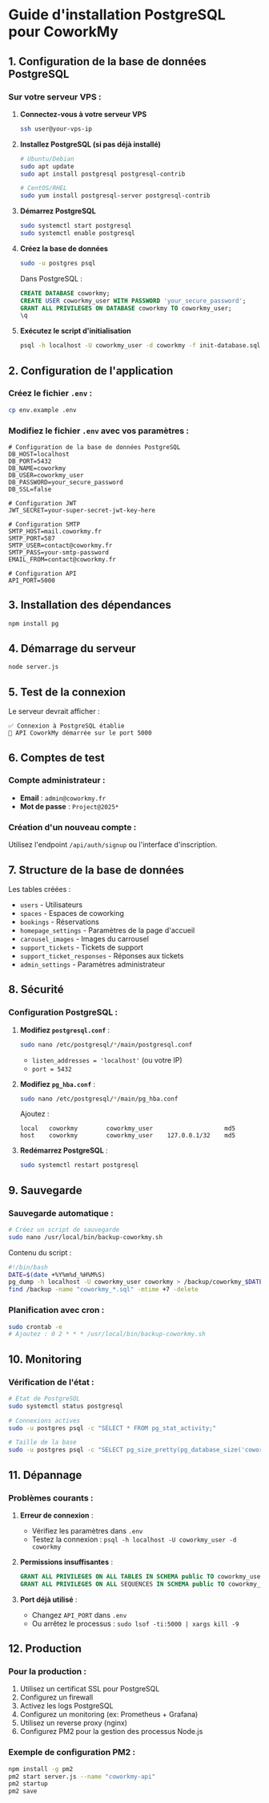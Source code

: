 # Guide d'installation PostgreSQL pour CoworkMy

## 1. Configuration de la base de données PostgreSQL

### Sur votre serveur VPS :

1. **Connectez-vous à votre serveur VPS**
   ```bash
   ssh user@your-vps-ip
   ```

2. **Installez PostgreSQL (si pas déjà installé)**
   ```bash
   # Ubuntu/Debian
   sudo apt update
   sudo apt install postgresql postgresql-contrib

   # CentOS/RHEL
   sudo yum install postgresql-server postgresql-contrib
   ```

3. **Démarrez PostgreSQL**
   ```bash
   sudo systemctl start postgresql
   sudo systemctl enable postgresql
   ```

4. **Créez la base de données**
   ```bash
   sudo -u postgres psql
   ```
   
   Dans PostgreSQL :
   ```sql
   CREATE DATABASE coworkmy;
   CREATE USER coworkmy_user WITH PASSWORD 'your_secure_password';
   GRANT ALL PRIVILEGES ON DATABASE coworkmy TO coworkmy_user;
   \q
   ```

5. **Exécutez le script d'initialisation**
   ```bash
   psql -h localhost -U coworkmy_user -d coworkmy -f init-database.sql
   ```

## 2. Configuration de l'application

### Créez le fichier `.env` :

```bash
cp env.example .env
```

### Modifiez le fichier `.env` avec vos paramètres :

```env
# Configuration de la base de données PostgreSQL
DB_HOST=localhost
DB_PORT=5432
DB_NAME=coworkmy
DB_USER=coworkmy_user
DB_PASSWORD=your_secure_password
DB_SSL=false

# Configuration JWT
JWT_SECRET=your-super-secret-jwt-key-here

# Configuration SMTP
SMTP_HOST=mail.coworkmy.fr
SMTP_PORT=587
SMTP_USER=contact@coworkmy.fr
SMTP_PASS=your-smtp-password
EMAIL_FROM=contact@coworkmy.fr

# Configuration API
API_PORT=5000
```

## 3. Installation des dépendances

```bash
npm install pg
```

## 4. Démarrage du serveur

```bash
node server.js
```

## 5. Test de la connexion

Le serveur devrait afficher :
```
✅ Connexion à PostgreSQL établie
🚀 API CoworkMy démarrée sur le port 5000
```

## 6. Comptes de test

### Compte administrateur :
- **Email** : `admin@coworkmy.fr`
- **Mot de passe** : `Project@2025*`

### Création d'un nouveau compte :
Utilisez l'endpoint `/api/auth/signup` ou l'interface d'inscription.

## 7. Structure de la base de données

Les tables créées :
- `users` - Utilisateurs
- `spaces` - Espaces de coworking
- `bookings` - Réservations
- `homepage_settings` - Paramètres de la page d'accueil
- `carousel_images` - Images du carrousel
- `support_tickets` - Tickets de support
- `support_ticket_responses` - Réponses aux tickets
- `admin_settings` - Paramètres administrateur

## 8. Sécurité

### Configuration PostgreSQL :
1. **Modifiez `postgresql.conf`** :
   ```bash
   sudo nano /etc/postgresql/*/main/postgresql.conf
   ```
   - `listen_addresses = 'localhost'` (ou votre IP)
   - `port = 5432`

2. **Modifiez `pg_hba.conf`** :
   ```bash
   sudo nano /etc/postgresql/*/main/pg_hba.conf
   ```
   Ajoutez :
   ```
   local   coworkmy        coworkmy_user                    md5
   host    coworkmy        coworkmy_user    127.0.0.1/32    md5
   ```

3. **Redémarrez PostgreSQL** :
   ```bash
   sudo systemctl restart postgresql
   ```

## 9. Sauvegarde

### Sauvegarde automatique :
```bash
# Créez un script de sauvegarde
sudo nano /usr/local/bin/backup-coworkmy.sh
```

Contenu du script :
```bash
#!/bin/bash
DATE=$(date +%Y%m%d_%H%M%S)
pg_dump -h localhost -U coworkmy_user coworkmy > /backup/coworkmy_$DATE.sql
find /backup -name "coworkmy_*.sql" -mtime +7 -delete
```

### Planification avec cron :
```bash
sudo crontab -e
# Ajoutez : 0 2 * * * /usr/local/bin/backup-coworkmy.sh
```

## 10. Monitoring

### Vérification de l'état :
```bash
# État de PostgreSQL
sudo systemctl status postgresql

# Connexions actives
sudo -u postgres psql -c "SELECT * FROM pg_stat_activity;"

# Taille de la base
sudo -u postgres psql -c "SELECT pg_size_pretty(pg_database_size('coworkmy'));"
```

## 11. Dépannage

### Problèmes courants :

1. **Erreur de connexion** :
   - Vérifiez les paramètres dans `.env`
   - Testez la connexion : `psql -h localhost -U coworkmy_user -d coworkmy`

2. **Permissions insuffisantes** :
   ```sql
   GRANT ALL PRIVILEGES ON ALL TABLES IN SCHEMA public TO coworkmy_user;
   GRANT ALL PRIVILEGES ON ALL SEQUENCES IN SCHEMA public TO coworkmy_user;
   ```

3. **Port déjà utilisé** :
   - Changez `API_PORT` dans `.env`
   - Ou arrêtez le processus : `sudo lsof -ti:5000 | xargs kill -9`

## 12. Production

### Pour la production :
1. Utilisez un certificat SSL pour PostgreSQL
2. Configurez un firewall
3. Activez les logs PostgreSQL
4. Configurez un monitoring (ex: Prometheus + Grafana)
5. Utilisez un reverse proxy (nginx)
6. Configurez PM2 pour la gestion des processus Node.js

### Exemple de configuration PM2 :
```bash
npm install -g pm2
pm2 start server.js --name "coworkmy-api"
pm2 startup
pm2 save
```
